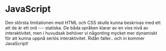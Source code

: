# JavaScript

Den största limitationen med HTML och CSS skulle kunna beskrivas med ett att de är ett ord --- statiska. De båda språken klarar av en viss nivå av interaktivitet, men i huvudsak behöver vi någonting mycket mer dynamiskt för att kunna uppnå seriös interaktivitet. Ridån faller.. och in kommer JavaScript!